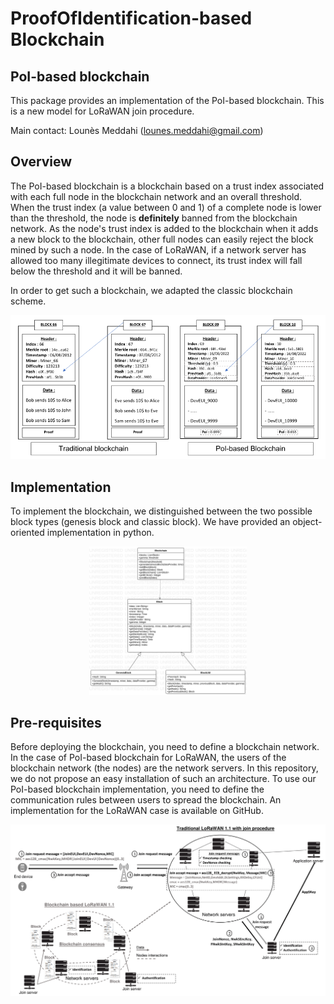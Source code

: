 # ProofOfIdentification-based Blockchain
## PoI-based blockchain
This package provides an implementation of the PoI-based blockchain. This is a new model for LoRaWAN join procedure.

Main contact: Lounès Meddahi (lounes.meddahi@gmail.com)
## Overview
The PoI-based blockchain is a blockchain based on a trust index associated with each full node in the blockchain network and an overall threshold. When the trust index (a value between 0 and 1) of a complete node is lower than the threshold, the node is **definitely** banned from the blockchain network. As the node's trust index is added to the blockchain when it adds a new block to the blockchain, other full nodes can easily reject the block mined by such a node.
In the case of LoRaWAN, if a network server has allowed too many illegitimate devices to connect, its trust index will fall below the threshold and it will be banned.

In order to get such a blockchain, we adapted the classic blockchain scheme.
<p align="center">
  <img src="./Images/PoIScheme.png" />
</p>


## Implementation
To implement the blockchain, we distinguished between the two possible block types (genesis block and classic block). We have provided an object-oriented implementation in python. 

<p align="center">
  <img src="./Images/BlockchainUML.svg" width="50%"/>
</p>

## Pre-requisites
Before deploying the blockchain, you need to define a blockchain network. In the case of PoI-based blockchain for LoRaWAN, the users of the blockchain network (the nodes) are the network servers. In this repository, we do not propose an easy installation of such an architecture.
To use our PoI-based blockchain implementation, you need to define the communication rules between users to spread the blockchain. An implementation for the LoRaWAN case is available on GitHub.
<p align="center">
  <img src="./Images/ArchitectureLoRaWANWithWithoutBlockchain.png" />
</p>
